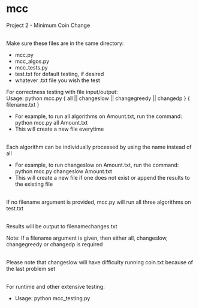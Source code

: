 # mcc
Project 2 - Minimum Coin Change<br><br>

Make sure these files are in the same directory:<br>
- mcc.py<br>
- mcc_algos.py<br>
- mcc_tests.py<br>
- test.txt for default testing, if desired<br>
- whatever .txt file you wish the test<br>

For correctness testing with file input/output:<br>
Usage: python mcc.py { all || changeslow || changegreedy || changedp } { filename.txt }<br>
- For example, to run all algorithms on Amount.txt, run the command: python mcc.py all Amount.txt
- This will create a new file everytime<br><br>

Each algorithm can be individually processed by using the name instead of all
- For example, to run changeslow on Amount.txt, run the command: python mcc.py changeslow Amount.txt
- This will create a new file if one does not exist or append the results to the existing file<br><br>

If no filename argument is provided, mcc.py will run all three algorithms on test.txt<br><br>

Results will be output to filenamechanges.txt<br>

Note: If a filename argument is given, then either all, changeslow, changegreedy or changedp is required<br><br>

Please note that changeslow will have difficulty running coin.txt because of the last problem set<br><br>

For runtime and other extensive testing:<br>
- Usage: python mcc_testing.py
